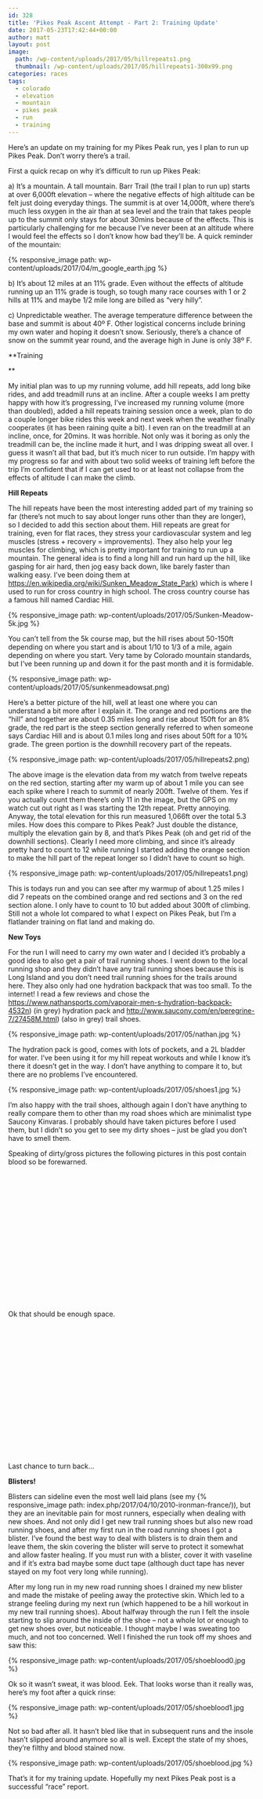 ```yaml
---
id: 328
title: 'Pikes Peak Ascent Attempt - Part 2: Training Update'
date: 2017-05-23T17:42:44+00:00
author: matt
layout: post
image: 
  path: /wp-content/uploads/2017/05/hillrepeats1.png
  thumbnail: /wp-content/uploads/2017/05/hillrepeats1-300x99.png
categories: races
tags:
  - colorado
  - elevation
  - mountain
  - pikes peak
  - run
  - training
---
```

Here&#8217;s an update on my training for my Pikes Peak run, yes I plan to run up Pikes Peak. Don&#8217;t worry there&#8217;s a trail.

<!--more-->

First a quick recap on why it&#8217;s difficult to run up Pikes Peak:

a) It&#8217;s a mountain. A tall mountain. Barr Trail (the trail I plan to run up) starts at over 6,000ft elevation &#8211; where the negative effects of high altitude can be felt just doing everyday things. The summit is at over 14,000ft, where there&#8217;s much less oxygen in the air than at sea level and the train that takes people up to the summit only stays for about 30mins because of the effects. This is particularly challenging for me because I&#8217;ve never been at an altitude where I would feel the effects so I don&#8217;t know how bad they&#8217;ll be. A quick reminder of the mountain:

{% responsive_image path: wp-content/uploads/2017/04/m_google_earth.jpg %}

b) It&#8217;s about 12 miles at an 11% grade. Even without the effects of altitude running up an 11% grade is tough, so tough many race courses with 1 or 2 hills at 11% and maybe 1/2 mile long are billed as &#8220;very hilly&#8221;.

c) Unpredictable weather. The average temperature difference between the base and summit is about 40º F. Other logistical concerns include brining my own water and hoping it doesn&#8217;t snow. Seriously, there&#8217;s a chance of snow on the summit year round, and the average high in June is only 38º F.

**Training
  
** 

My initial plan was to up my running volume, add hill repeats, add long bike rides, and add treadmill runs at an incline. After a couple weeks I am pretty happy with how it&#8217;s progressing, I&#8217;ve increased my running volume (more than doubled), added a hill repeats training session once a week, plan to do a couple longer bike rides this week and next week when the weather finally cooperates (it has been raining quite a bit). I even ran on the treadmill at an incline, once, for 20mins. It was horrible. Not only was it boring as only the treadmill can be, the incline made it hurt, and I was dripping sweat all over. I guess it wasn&#8217;t all that bad, but it&#8217;s much nicer to run outside. I&#8217;m happy with my progress so far and with about two solid weeks of training left before the trip I&#8217;m confident that if I can get used to or at least not collapse from the effects of altitude I can make the climb.

**Hill Repeats**

The hill repeats have been the most interesting added part of my training so far (there&#8217;s not much to say about longer runs other than they are longer), so I decided to add this section about them. Hill repeats are great for training, even for flat races, they stress your cardiovascular system and leg muscles (stress + recovery = improvements). They also help your leg muscles for climbing, which is pretty important for training to run up a mountain. The general idea is to find a long hill and run hard up the hill, like gasping for air hard, then jog easy back down, like barely faster than walking easy. I&#8217;ve been doing them at https://en.wikipedia.org/wiki/Sunken_Meadow_State_Park) which is where I used to run for cross country in high school. The cross country course has a famous hill named Cardiac Hill.

{% responsive_image path: wp-content/uploads/2017/05/Sunken-Meadow-5k.jpg %}

You can&#8217;t tell from the 5k course map, but the hill rises about 50-150ft depending on where you start and is about 1/10 to 1/3 of a mile, again depending on where you start. Very tame by Colorado mountain standards, but I&#8217;ve been running up and down it for the past month and it is formidable.

{% responsive_image path: wp-content/uploads/2017/05/sunkenmeadowsat.png)

Here&#8217;s a better picture of the hill, well at least one where you can understand a bit more after I explain it. The orange and red portions are the &#8220;hill&#8221; and together are about 0.35 miles long and rise about 150ft for an 8% grade, the red part is the steep section generally referred to when someone says Cardiac Hill and is about 0.1 miles long and rises about 50ft for a 10% grade. The green portion is the downhill recovery part of the repeats.

{% responsive_image path: wp-content/uploads/2017/05/hillrepeats2.png)

The above image is the elevation data from my watch from twelve repeats on the red section, starting after my warm up of about 1 mile you can see each spike where I reach to summit of nearly 200ft. Twelve of them. Yes if you actually count them there&#8217;s only 11 in the image, but the GPS on my watch cut out right as I was starting the 12th repeat. Pretty annoying. Anyway, the total elevation for this run measured 1,066ft over the total 5.3 miles. How does this compare to Pikes Peak? Just double the distance, multiply the elevation gain by 8, and that&#8217;s Pikes Peak (oh and get rid of the downhill sections). Clearly I need more climbing, and since it&#8217;s already pretty hard to count to 12 while running I started adding the orange section to make the hill part of the repeat longer so I didn&#8217;t have to count so high.

{% responsive_image path: wp-content/uploads/2017/05/hillrepeats1.png)

This is todays run and you can see after my warmup of about 1.25 miles I did 7 repeats on the combined orange and red sections and 3 on the red section alone. I only have to count to 10 but added about 300ft of climbing. Still not a whole lot compared to what I expect on Pikes Peak, but I&#8217;m a flatlander training on flat land and making do.

**New Toys**

For the run I will need to carry my own water and I decided it&#8217;s probably a good idea to also get a pair of trail running shoes. I went down to the local running shop and they didn&#8217;t have any trail running shoes because this is Long Island and you don&#8217;t need trail running shoes for the trails around here. They also only had one hydration backpack that was too small. To the internet! I read a few reviews and chose the https://www.nathansports.com/vaporair-men-s-hydration-backpack-4532n) (in grey) hydration pack and http://www.saucony.com/en/peregrine-7/27458M.html) (also in grey) trail shoes.

{% responsive_image path: wp-content/uploads/2017/05/nathan.jpg %}

The hydration pack is good, comes with lots of pockets, and a 2L bladder for water. I&#8217;ve been using it for my hill repeat workouts and while I know it&#8217;s there it doesn&#8217;t get in the way. I don&#8217;t have anything to compare it to, but there are no problems I&#8217;ve encountered.

{% responsive_image path: wp-content/uploads/2017/05/shoes1.jpg %}

I&#8217;m also happy with the trail shoes, although again I don&#8217;t have anything to really compare them to other than my road shoes which are minimalist type Saucony Kinvaras. I probably should have taken pictures before I used them, but I didn&#8217;t so you get to see my dirty shoes &#8211; just be glad you don&#8217;t have to smell them.

Speaking of dirty/gross pictures the following pictures in this post contain blood so be forewarned.

&nbsp;

&nbsp;

&nbsp;

&nbsp;

&nbsp;

&nbsp;

&nbsp;

&nbsp;

&nbsp;

Ok that should be enough space.

&nbsp;

&nbsp;

&nbsp;

&nbsp;

&nbsp;

&nbsp;

&nbsp;

&nbsp;

&nbsp;

Last chance to turn back&#8230;

**Blisters!**

Blisters can sideline even the most well laid plans (see my {% responsive_image path: index.php/2017/04/10/2010-ironman-france/)), but they are an inevitable pain for most runners, especially when dealing with new shoes. And not only did I get new trail running shoes but also new road running shoes, and after my first run in the road running shoes I got a blister. I&#8217;ve found the best way to deal with blisters is to drain them and leave them, the skin covering the blister will serve to protect it somewhat and allow faster healing. If you must run with a blister, cover it with vaseline and if it&#8217;s extra bad maybe some duct tape (although duct tape has never stayed on my foot very long while running).

After my long run in my new road running shoes I drained my new blister and made the mistake of peeling away the protective skin. Which led to a strange feeling during my next run (which happened to be a hill workout in my new trail running shoes). About halfway through the run I felt the insole starting to slip around the inside of the shoe &#8211; not a whole lot or enough to get new shoes over, but noticeable. I thought maybe I was sweating too much, and not too concerned. Well I finished the run took off my shoes and saw this:

{% responsive_image path: wp-content/uploads/2017/05/shoeblood0.jpg %}

Ok so it wasn&#8217;t sweat, it was blood. Eek. That looks worse than it really was, here&#8217;s my foot after a quick rinse:

{% responsive_image path: wp-content/uploads/2017/05/shoeblood1.jpg %}

Not so bad after all. It hasn&#8217;t bled like that in subsequent runs and the insole hasn&#8217;t slipped around anymore so all is well. Except the state of my shoes, they&#8217;re filthy and blood stained now.

{% responsive_image path: wp-content/uploads/2017/05/shoeblood.jpg %}

That&#8217;s it for my training update. Hopefully my next Pikes Peak post is a successful &#8220;race&#8221; report.
